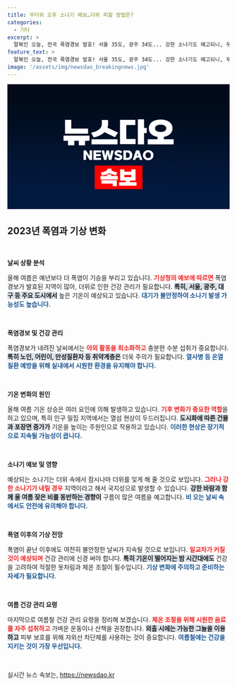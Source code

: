 ```yaml
---
title: 무더위 오후 소나기 예보…더위 피할 방법은?
categories:
  - 기타
excerpt: >
  말복인 오늘, 전국 폭염경보 발효! 서울 35도, 광주 34도... 강한 소나기도 예고되니, 무더위 속에서 대비하세요.
feature_text: >
  말복인 오늘, 전국 폭염경보 발효! 서울 35도, 광주 34도... 강한 소나기도 예고되니, 무더위 속에서 대비하세요.
image: '/assets/img/newsdao_breakingnews.jpg'
---
```


<p><img src="/assets/img/newsdao_breakingnews.jpg" alt="koreaapp 속보" /></p>

<h2 data-ke-size="size26">2023년 폭염과 기상 변화</h2>

<p data-ke-size="size16">&nbsp;</p>

<p><strong>날씨 상황 분석</strong></p>

<p>올해 여름은 예년보다 더 폭염이 기승을 부리고 있습니다. <b><span style="color: #ee2323;">기상청의 예보에 따르면</span></b> 폭염경보가 발효된 지역이 많아, 더위로 인한 건강 관리가 필요합니다. <b><span style="background-color: #21538527;">특히, 서울, 광주, 대구 등 주요 도시에서</span></b> 높은 기온이 예상되고 있습니다. <b><span style="color: #1a5490;">대기가 불안정하여 소나기 발생 가능성도 높습니다.</span></b> </p>

<p data-ke-size="size16">&nbsp;</p>

<p><strong>폭염경보 및 건강 관리</strong></p>

<p>폭염경보가 내려진 날씨에서는 <b><span style="color: #ee2323;">야외 활동을 최소화하고</span></b> 충분한 수분 섭취가 중요합니다. <b><span style="background-color: #21538527;">특히 노인, 어린이, 만성질환자 등 취약계층은</span></b> 더욱 주의가 필요합니다. <b><span style="color: #1a5490;">열사병 등 온열 질환 예방을 위해 실내에서 시원한 환경을 유지해야 합니다.</span></b></p>

<p data-ke-size="size16">&nbsp;</p>

<p><strong>기온 변화의 원인</strong></p>

<p>올해 여름 기온 상승은 여러 요인에 의해 발생하고 있습니다. <b><span style="color: #ee2323;">기후 변화가 중요한 역할</span></b>을 하고 있으며, 특히 인구 밀집 지역에서는 열섬 현상이 두드러집니다. <b><span style="background-color: #21538527;">도시화에 따른 건물과 포장면 증가가</span></b> 기온을 높이는 주원인으로 작용하고 있습니다. <b><span style="color: #1a5490;">이러한 현상은 장기적으로 지속될 가능성이 큽니다.</span></b></p>

<p data-ke-size="size16">&nbsp;</p>

<p><strong>소나기 예보 및 영향</strong></p>

<p>예상되는 소나기는 더위 속에서 잠시나마 더위를 잊게 해 줄 것으로 보입니다. <b><span style="color: #ee2323;">그러나 강한 소나기가 내릴 경우</span></b> 지역이라고 해서 국지성으로 발생할 수 있습니다. <b><span style="background-color: #21538527;">강한 바람과 함께 올 여름 잦은 비를 동반하는 경향이</span></b> 구름이 많은 여름을 예고합니다. <b><span style="color: #1a5490;">비 오는 날씨 속에서도 안전에 유의해야 합니다.</span></b></p>

<p data-ke-size="size16">&nbsp;</p>

<p><strong>폭염 이후의 기상 전망</strong></p>

<p>폭염이 끝난 이후에도 여전히 불안정한 날씨가 지속될 것으로 보입니다. <b><span style="color: #ee2323;">일교차가 커질 것이 예상되며</span></b> 건강 관리에 신경 써야 합니다. <b><span style="background-color: #21538527;">특히 기온이 떨어지는 밤 시간대에도</span></b> 건강을 고려하여 적절한 옷차림과 체온 조절이 필수입니다. <b><span style="color: #1a5490;">기상 변화에 주의하고 준비하는 자세가 필요합니다.</span></b></p>

<p data-ke-size="size16">&nbsp;</p>

<p><strong>여름 건강 관리 요령</strong></p>

<p>마지막으로 여름철 건강 관리 요령을 정리해 보겠습니다. <b><span style="color: #ee2323;">체온 조절을 위해 시원한 음료를 자주 섭취하고</span></b> 가벼운 운동이나 산책을 권장합니다. <b><span style="background-color: #21538527;">외출 시에는 가능한 그늘을 이용하고</span></b> 피부 보호를 위해 자외선 차단제를 사용하는 것이 중요합니다. <b><span style="color: #1a5490;">여름철에는 건강을 지키는 것이 가장 우선입니다.</span></b></p>

<p data-ke-size="size16">&nbsp;</p>
실시간 뉴스 속보는, <a href="https://newsdao.kr" rel="dofollow">https://newsdao.kr</a>


